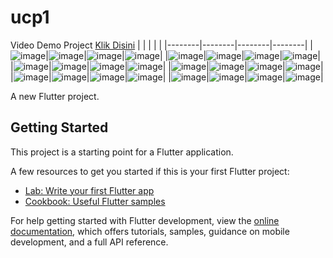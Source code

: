 # ucp1
Video Demo Project [Klik Disini](https://drive.google.com/file/d/1AuTX2FOJsjve4HKZu46QDsUrKMA3rVxY/view?usp=sharing) 
|        |        |        |        |
|--------|--------|--------|--------|
|![image](https://github.com/user-attachments/assets/0acce750-e357-4a0e-a22d-4f3d5804465e)|![image](https://github.com/user-attachments/assets/466138b1-0a39-4209-99bf-ea99397f0193)|![image](https://github.com/user-attachments/assets/05208389-ce41-43db-8776-cb6a39973efe)|![image](https://github.com/user-attachments/assets/1fe0b260-606c-4fbc-b382-a9733546fd7b)|
|![image](https://github.com/user-attachments/assets/c51bf09b-e433-4bdb-997e-1d325a506109)|![image](https://github.com/user-attachments/assets/667aec40-9ba0-4e5e-934d-192979661f55)|![image](https://github.com/user-attachments/assets/16a55a60-5b1d-42c1-add9-5ffc1ceeffaa)|![image](https://github.com/user-attachments/assets/a4a195b9-71e6-455c-81ea-7e37c898b5ba)|
|![image](https://github.com/user-attachments/assets/2935e811-0e52-4362-9120-7100b0549bb1)|![image](https://github.com/user-attachments/assets/b993d6c1-3c51-44d0-b525-96fad4fd0071)|![image](https://github.com/user-attachments/assets/89a5948a-e004-45e5-ae38-406b7585c49e)|![image](https://github.com/user-attachments/assets/9aba7e1b-ac07-4610-ab56-1f1460d7f414)|
|![image](https://github.com/user-attachments/assets/68959b65-ff3c-4724-93d6-ffbafff02e21)|![image](https://github.com/user-attachments/assets/f1236810-6fef-4489-beb5-87674a5772e1)|![image](https://github.com/user-attachments/assets/eaeccf12-4e94-4723-b53e-bb71ef71957b)|![image](https://github.com/user-attachments/assets/eb7d9aa0-3ba6-4f2a-8dc0-aa16d383cce5)|
|![image](https://github.com/user-attachments/assets/5c37d11a-47b0-4723-adef-e60a167f1652)|![image](https://github.com/user-attachments/assets/936517dd-75e7-40a5-88be-4574372c35a4)|![image](https://github.com/user-attachments/assets/2730fccf-5054-4a7b-9b72-d67ea3db3ad0)|![image](https://github.com/user-attachments/assets/e8259119-c4a9-4bad-b141-0bae05dd21c2)|
|![image](https://github.com/user-attachments/assets/f3b721d6-445c-484c-ab4e-3af5a0b4b7cd)|![image](https://github.com/user-attachments/assets/3f59db6c-25aa-4459-bbbe-b185c2b12058)|![image](https://github.com/user-attachments/assets/f6de92ec-89ad-4b0f-a3b3-b7ba951143c1)|![image](https://github.com/user-attachments/assets/815317aa-db60-4727-96a7-cdabda36a85c)|        


A new Flutter project.

## Getting Started

This project is a starting point for a Flutter application.

A few resources to get you started if this is your first Flutter project:

- [Lab: Write your first Flutter app](https://docs.flutter.dev/get-started/codelab)
- [Cookbook: Useful Flutter samples](https://docs.flutter.dev/cookbook)

For help getting started with Flutter development, view the
[online documentation](https://docs.flutter.dev/), which offers tutorials,
samples, guidance on mobile development, and a full API reference.

